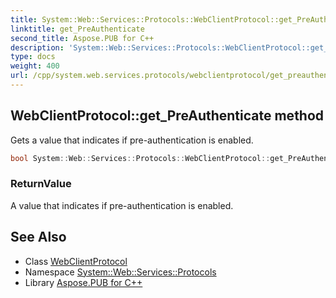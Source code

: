 ```yaml
---
title: System::Web::Services::Protocols::WebClientProtocol::get_PreAuthenticate method
linktitle: get_PreAuthenticate
second_title: Aspose.PUB for C++
description: 'System::Web::Services::Protocols::WebClientProtocol::get_PreAuthenticate method. Gets a value that indicates if pre-authentication is enabled in C++.'
type: docs
weight: 400
url: /cpp/system.web.services.protocols/webclientprotocol/get_preauthenticate/
---
```

## WebClientProtocol::get_PreAuthenticate method


Gets a value that indicates if pre-authentication is enabled.

```cpp
bool System::Web::Services::Protocols::WebClientProtocol::get_PreAuthenticate()
```


### ReturnValue

A value that indicates if pre-authentication is enabled.

## See Also

* Class [WebClientProtocol](../)
* Namespace [System::Web::Services::Protocols](../../)
* Library [Aspose.PUB for C++](../../../)
